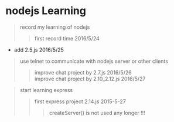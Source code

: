 nodejs Learning
================

>record my learning of nodejs
>>first record time 2016/5/24

* add 2.5.js 2016/5/25<br>


>use telnet to communicate with nodejs server or other clients
>>improve chat project by 2.7.js 2016/5/26<br>
>>improve chat project by 2.10_2.12.js 2016/5/27<br>

>start learning express<br>
>>first express project 2.14.js 2015-5-27<br>
>>>createServer() is not used any longer !!!
